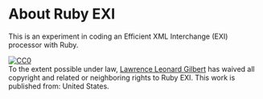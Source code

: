 About Ruby EXI
==============

This is an experiment in coding an Efficient XML Interchange (EXI) processor
with Ruby.


<p xmlns:dct="http://purl.org/dc/terms/" xmlns:vcard="http://www.w3.org/2001/vcard-rdf/3.0#">
  <a rel="license"
     href="http://creativecommons.org/publicdomain/zero/1.0/">
    <img src="http://i.creativecommons.org/p/zero/1.0/88x31.png" style="border-style: none;" alt="CC0" />
  </a>
  <br />
  To the extent possible under law,
  <a rel="dct:publisher"
     href="https://github.com/L2G">
    <span property="dct:title">Lawrence Leonard Gilbert</span></a>
  has waived all copyright and related or neighboring rights to
  <span property="dct:title">Ruby EXI</span>.
This work is published from:
<span property="vcard:Country" datatype="dct:ISO3166"
      content="US" about="https://github.com/L2G">
  United States</span>.
</p>
